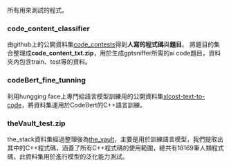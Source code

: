 所有用來測試的程式。

### code_content_classifier

由github上的公開資料集[code_contests](https://github.com/google-deepmind/code_contests)得到**人寫的程式碼**與**題目**。
將題目的集合整理成**code_content_txt.zip**，用於生成gptsniffer所需的ai code題目，資料夾內包含train、test等的資料。

### codeBert_fine_tunning

利用hungging face上專門給語言模型訓練用的公開資料集[xlcost-text-to-code](https://huggingface.co/datasets/codeparrot/xlcost-text-to-code)，將資料集運用於CodeBert的C++語言訓練。

### theVault_test.zip
the_stack資料集經過整理後為[the_vault](https://github.com/FSoft-AI4Code/TheVault)，主要是用於訓練語言模型，我們提取出其中的C++程式碼，涵蓋了所有C++程式碼的使用範圍，總共有18169筆人類程式碼，此資料集用於進行模型的泛化能力測試。
